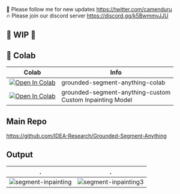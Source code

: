 🐣 Please follow me for new updates https://twitter.com/camenduru <br />
🔥 Please join our discord server https://discord.gg/k5BwmmvJJU

## 🚦 WIP 🚦

## 🦒 Colab 

| Colab | Info
| --- | --- |
[![Open In Colab](https://colab.research.google.com/assets/colab-badge.svg)](https://colab.research.google.com/github/camenduru/grounded-segment-anything-colab/blob/main/grounded-segment-anything-colab.ipynb) | grounded-segment-anything-colab
[![Open In Colab](https://colab.research.google.com/assets/colab-badge.svg)](https://colab.research.google.com/github/camenduru/grounded-segment-anything-colab/blob/main/grounded-segment-anything-custom.ipynb) | grounded-segment-anything-custom <br /> Custom Inpainting Model

## Main Repo
https://github.com/IDEA-Research/Grounded-Segment-Anything


## Output
| . | .
| --- | --- |
![segment-inpainting](https://user-images.githubusercontent.com/54370274/230939654-6e667075-1c5c-4e91-9720-69631cd259dc.png) | ![segment-inpainting3](https://user-images.githubusercontent.com/54370274/231049649-a0c57991-ec04-4d2d-a10d-cca75ab92a13.png)
